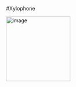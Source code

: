 #Xylophone


<img width="177" alt="image" src="https://user-images.githubusercontent.com/116554878/227938174-1e6d2d42-0eca-4986-af4b-ddc5bb2c0361.png">
